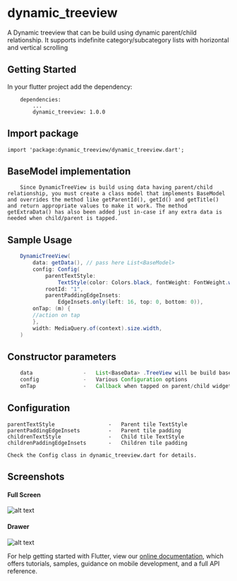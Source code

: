 # dynamic_treeview

A Dynamic treeview that can be build using dynamic parent/child relationship. It supports indefinite category/subcategory lists with horizontal and vertical scrolling

## Getting Started

In your flutter project add the dependency:
```
    dependencies:
        ...
        dynamic_treeview: 1.0.0
```

## Import package
``` 
import 'package:dynamic_treeview/dynamic_treeview.dart';

``` 
## BaseModel implementation
```
    Since DynamicTreeView is build using data having parent/child relationship, you must create a class model that implements BaseModel and overrides the method like getParentId(), getId() and getTitle() and return appropriate values to make it work. The method getExtraData() has also been added just in-case if any extra data is needed when child/parent is tapped.
```
## Sample Usage

```java
    DynamicTreeView(
        data: getData(), // pass here List<BaseModel>
        config: Config(
            parentTextStyle:
                TextStyle(color: Colors.black, fontWeight: FontWeight.w600),
            rootId: "1",
            parentPaddingEdgeInsets:
                EdgeInsets.only(left: 16, top: 0, bottom: 0)),
        onTap: (m) {
        //action on tap
        },
        width: MediaQuery.of(context).size.width,
    )
```

## Constructor parameters
```java
    data                -   List<BaseData> .TreeView will be build based on this data.This is a required field
    config              -   Various Configuration options
    onTap               -   Callback when tapped on parent/child widget
```
 
## Configuration

    parentTextStyle                 -   Parent tile TextStyle
    parentPaddingEdgeInsets         -   Parent tile padding
    childrenTextStyle               -   Child tile TextStyle
    childrenPaddingEdgeInsets       -   Children tile padding
    
    Check the Config class in dynamic_treeview.dart for details.

## Screenshots
#### Full Screen
![alt text](https://raw.githubusercontent.com/thangmam/smoothratingbar/master/screenshots/fullrating.gif "Full screen")

#### Drawer

![alt text](https://raw.githubusercontent.com/thangmam/smoothratingbar/master/screenshots/halfrating.gif  "Drawer")

For help getting started with Flutter, view our 
[online documentation](https://flutter.dev/docs), which offers tutorials, 
samples, guidance on mobile development, and a full API reference.

